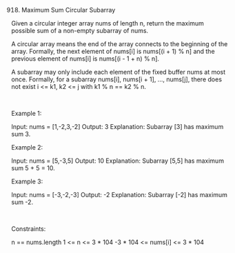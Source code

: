 918. Maximum Sum Circular Subarray

Given a circular integer array nums of length n, return the maximum possible sum of a non-empty subarray of nums.

A circular array means the end of the array connects to the beginning of the array. Formally, the next element of nums[i] is nums[(i + 1) % n] and the previous element of nums[i] is nums[(i - 1 + n) % n].

A subarray may only include each element of the fixed buffer nums at most once. Formally, for a subarray nums[i], nums[i + 1], ..., nums[j], there does not exist i <= k1, k2 <= j with k1 % n == k2 % n.

 

Example 1:

Input: nums = [1,-2,3,-2]
Output: 3
Explanation: Subarray [3] has maximum sum 3.


Example 2:

Input: nums = [5,-3,5]
Output: 10
Explanation: Subarray [5,5] has maximum sum 5 + 5 = 10.


Example 3:

Input: nums = [-3,-2,-3]
Output: -2
Explanation: Subarray [-2] has maximum sum -2.


 

Constraints:

n == nums.length
1 <= n <= 3 * 104
-3 * 104 <= nums[i] <= 3 * 104